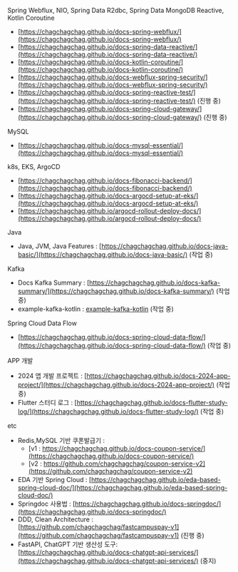 Spring Webflux, NIO, Spring Data R2dbc, Spring Data MongoDB Reactive, Kotlin Coroutine

- [https://chagchagchag.github.io/docs-spring-webflux/](https://chagchagchag.github.io/docs-spring-webflux/)
- [https://chagchagchag.github.io/docs-spring-data-reactive/](https://chagchagchag.github.io/docs-spring-data-reactive/)
- [https://chagchagchag.github.io/docs-kotlin-coroutine/](https://chagchagchag.github.io/docs-kotlin-coroutine/)
- [https://chagchagchag.github.io/docs-webflux-spring-security/](https://chagchagchag.github.io/docs-webflux-spring-security/)
- [https://chagchagchag.github.io/docs-spring-reactive-test/](https://chagchagchag.github.io/docs-spring-reactive-test/) (진행 중)
- [https://chagchagchag.github.io/docs-spring-cloud-gateway/](https://chagchagchag.github.io/docs-spring-cloud-gateway/) (진행 중)

MySQL

- [https://chagchagchag.github.io/docs-mysql-essential/](https://chagchagchag.github.io/docs-mysql-essential/)

k8s, EKS, ArgoCD

- [https://chagchagchag.github.io/docs-fibonacci-backend/](https://chagchagchag.github.io/docs-fibonacci-backend/)
- [https://chagchagchag.github.io/docs-argocd-setup-at-eks/](https://chagchagchag.github.io/docs-argocd-setup-at-eks/)
- [https://chagchagchag.github.io/argocd-rollout-deploy-docs/](https://chagchagchag.github.io/argocd-rollout-deploy-docs/)

Java

- Java, JVM, Java Features : [https://chagchagchag.github.io/docs-java-basic/](https://chagchagchag.github.io/docs-java-basic/) (작업 중)

Kafka
- Docs Kafka Summary : [https://chagchagchag.github.io/docs-kafka-summary/](https://chagchagchag.github.io/docs-kafka-summary/) (작업 중)
- example-kafka-kotlin : [example-kafka-kotlin](https://github.com/chagchagchag/example-kafka-kotlin) (작업 중)

Spring Cloud Data Flow

- [https://chagchagchag.github.io/docs-spring-cloud-data-flow/](https://chagchagchag.github.io/docs-spring-cloud-data-flow/) (작업 중)

APP 개발 

- 2024 앱 개발 프로젝트 : [https://chagchagchag.github.io/docs-2024-app-project/](https://chagchagchag.github.io/docs-2024-app-project/) (작업 중)
- Flutter 스터디 로그 : [https://chagchagchag.github.io/docs-flutter-study-log/](https://chagchagchag.github.io/docs-flutter-study-log/) (작업 중)

etc

- Redis,MySQL 기반 쿠폰발급기 :
  - [v1 : https://chagchagchag.github.io/docs-coupon-service/](https://chagchagchag.github.io/docs-coupon-service/)
  - [v2 : https://github.com/chagchagchag/coupon-service-v2](https://github.com/chagchagchag/coupon-service-v2)
- EDA 기반 Spring Cloud : [https://chagchagchag.github.io/eda-based-spring-cloud-doc/](https://chagchagchag.github.io/eda-based-spring-cloud-doc/)
- Springdoc 사용법 : [https://chagchagchag.github.io/docs-springdoc/](https://chagchagchag.github.io/docs-springdoc/)
- DDD, Clean Architecture : [https://github.com/chagchagchag/fastcampuspay-v1](https://github.com/chagchagchag/fastcampuspay-v1) (진행 중)
- FastAPI, ChatGPT 기반 생산성 도구: [https://chagchagchag.github.io/docs-chatgpt-api-services/](https://chagchagchag.github.io/docs-chatgpt-api-services/) (중지)


